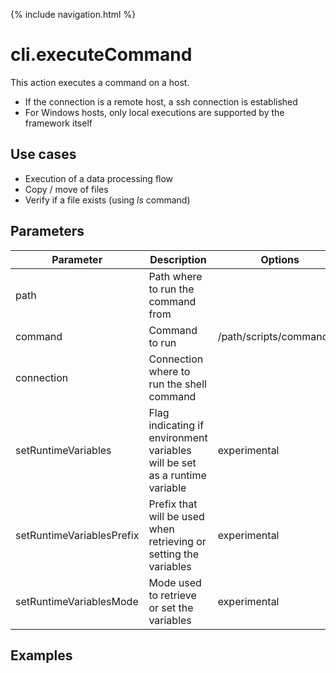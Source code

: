 {% include navigation.html %}

# cli.executeCommand

This action executes a command on a host. 
* If the connection is a remote host, a ssh connection is established
* For Windows hosts, only local executions are supported by the framework itself

## Use cases

* Execution of a data processing flow
* Copy / move of files
* Verify if a file exists (using *ls* command)

## Parameters

|Parameter|Description|Options|Example|
|---|---|---|---|
|path|Path where to run the command from||/path/scripts|
|command|Command to run|/path/scripts/command.sh|
|connection|Connection where to run the shell command||myHost|
|setRuntimeVariables|Flag indicating if environment variables will be set as a runtime variable|experimental||
|setRuntimeVariablesPrefix|Prefix that will be used when retrieving or setting the variables|experimental||
|setRuntimeVariablesMode|Mode used to retrieve or set the variables|experimental||

## Examples

